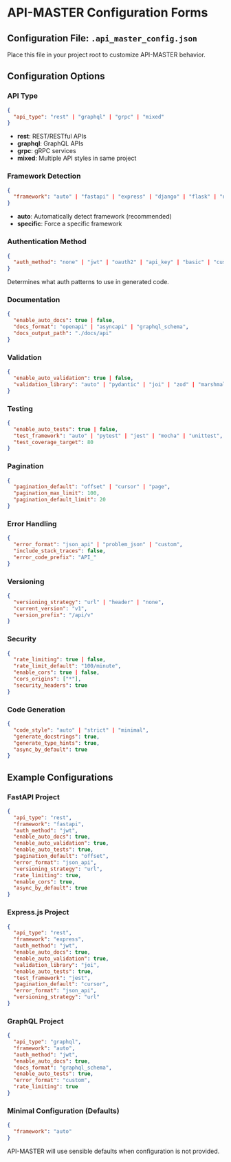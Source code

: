 # API-MASTER Configuration Forms

## Configuration File: `.api_master_config.json`

Place this file in your project root to customize API-MASTER behavior.

## Configuration Options

### API Type
```json
{
  "api_type": "rest" | "graphql" | "grpc" | "mixed"
}
```
- **rest**: REST/RESTful APIs
- **graphql**: GraphQL APIs
- **grpc**: gRPC services
- **mixed**: Multiple API styles in same project

### Framework Detection
```json
{
  "framework": "auto" | "fastapi" | "express" | "django" | "flask" | "nestjs" | "spring"
}
```
- **auto**: Automatically detect framework (recommended)
- **specific**: Force a specific framework

### Authentication Method
```json
{
  "auth_method": "none" | "jwt" | "oauth2" | "api_key" | "basic" | "custom"
}
```
Determines what auth patterns to use in generated code.

### Documentation
```json
{
  "enable_auto_docs": true | false,
  "docs_format": "openapi" | "asyncapi" | "graphql_schema",
  "docs_output_path": "./docs/api"
}
```

### Validation
```json
{
  "enable_auto_validation": true | false,
  "validation_library": "auto" | "pydantic" | "joi" | "zod" | "marshmallow"
}
```

### Testing
```json
{
  "enable_auto_tests": true | false,
  "test_framework": "auto" | "pytest" | "jest" | "mocha" | "unittest",
  "test_coverage_target": 80
}
```

### Pagination
```json
{
  "pagination_default": "offset" | "cursor" | "page",
  "pagination_max_limit": 100,
  "pagination_default_limit": 20
}
```

### Error Handling
```json
{
  "error_format": "json_api" | "problem_json" | "custom",
  "include_stack_traces": false,
  "error_code_prefix": "API_"
}
```

### Versioning
```json
{
  "versioning_strategy": "url" | "header" | "none",
  "current_version": "v1",
  "version_prefix": "/api/v"
}
```

### Security
```json
{
  "rate_limiting": true | false,
  "rate_limit_default": "100/minute",
  "enable_cors": true | false,
  "cors_origins": ["*"],
  "security_headers": true
}
```

### Code Generation
```json
{
  "code_style": "auto" | "strict" | "minimal",
  "generate_docstrings": true,
  "generate_type_hints": true,
  "async_by_default": true
}
```

## Example Configurations

### FastAPI Project
```json
{
  "api_type": "rest",
  "framework": "fastapi",
  "auth_method": "jwt",
  "enable_auto_docs": true,
  "enable_auto_validation": true,
  "enable_auto_tests": true,
  "pagination_default": "offset",
  "error_format": "json_api",
  "versioning_strategy": "url",
  "rate_limiting": true,
  "enable_cors": true,
  "async_by_default": true
}
```

### Express.js Project
```json
{
  "api_type": "rest",
  "framework": "express",
  "auth_method": "jwt",
  "enable_auto_docs": true,
  "enable_auto_validation": true,
  "validation_library": "joi",
  "enable_auto_tests": true,
  "test_framework": "jest",
  "pagination_default": "cursor",
  "error_format": "json_api",
  "versioning_strategy": "url"
}
```

### GraphQL Project
```json
{
  "api_type": "graphql",
  "framework": "auto",
  "auth_method": "jwt",
  "enable_auto_docs": true,
  "docs_format": "graphql_schema",
  "enable_auto_tests": true,
  "error_format": "custom",
  "rate_limiting": true
}
```

### Minimal Configuration (Defaults)
```json
{
  "framework": "auto"
}
```

API-MASTER will use sensible defaults when configuration is not provided.
